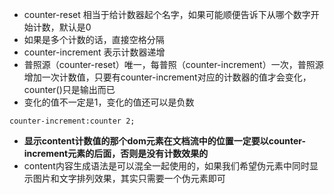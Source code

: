 * counter-reset 相当于给计数器起个名字，如果可能顺便告诉下从哪个数字开始计数，默认是0
* 如果是多个计数的话，直接空格分隔
* counter-increment 表示计数器递增
* 普照源（counter-reset）唯一，每普照（counter-increment）一次，普照源增加一次计数值，只要有counter-increment对应的计数器的值才会变化，counter()只是输出而已
* 变化的值不一定是1，变化的值还可以是负数
```
counter-increment:counter 2;
```
* **显示content计数值的那个dom元素在文档流中的位置一定要以counter-increment元素的后面，否则是没有计数效果的**
* content内容生成语法是可以混全一起使用的，如果我们希望伪元素中同时显示图片和文字排列效果，其实只需要一个伪元素即可